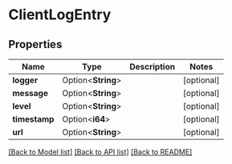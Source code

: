 # ClientLogEntry

## Properties

Name | Type | Description | Notes
------------ | ------------- | ------------- | -------------
**logger** | Option<**String**> |  | [optional]
**message** | Option<**String**> |  | [optional]
**level** | Option<**String**> |  | [optional]
**timestamp** | Option<**i64**> |  | [optional]
**url** | Option<**String**> |  | [optional]

[[Back to Model list]](../README.md#documentation-for-models) [[Back to API list]](../README.md#documentation-for-api-endpoints) [[Back to README]](../README.md)


